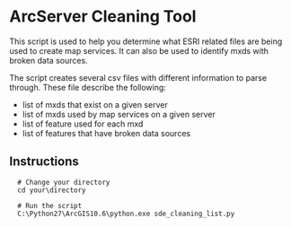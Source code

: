 # ArcServer Cleaning Tool

This script is used to help you determine what ESRI related files are being used to create map services. It can also be used to identify mxds with broken data sources.

The script creates several csv files with different information to parse through. These file describe the following:
* list of mxds that exist on a given server
* list of mxds used by map services on a given server
* list of feature used for each mxd
* list of features that have broken data sources


## Instructions
```
  # Change your directory
  cd your\directory

  # Run the script
  C:\Python27\ArcGIS10.6\python.exe sde_cleaning_list.py
```
